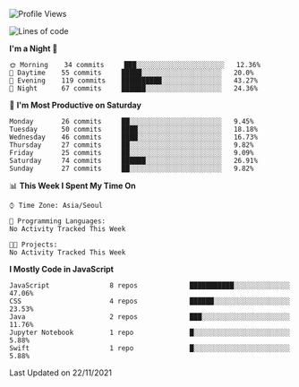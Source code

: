 <!--START_SECTION:waka-->
![Profile Views](http://img.shields.io/badge/Profile%20Views-0-blue)

![Lines of code](https://img.shields.io/badge/From%20Hello%20World%20I%27ve%20Written-92525%20lines%20of%20code-blue)

**I'm a Night 🦉** 

```text
🌞 Morning    34 commits     ███░░░░░░░░░░░░░░░░░░░░░░   12.36% 
🌆 Daytime    55 commits     █████░░░░░░░░░░░░░░░░░░░░   20.0% 
🌃 Evening    119 commits    ██████████░░░░░░░░░░░░░░░   43.27% 
🌙 Night      67 commits     ██████░░░░░░░░░░░░░░░░░░░   24.36%

```
📅 **I'm Most Productive on Saturday** 

```text
Monday       26 commits     ██░░░░░░░░░░░░░░░░░░░░░░░   9.45% 
Tuesday      50 commits     ████░░░░░░░░░░░░░░░░░░░░░   18.18% 
Wednesday    46 commits     ████░░░░░░░░░░░░░░░░░░░░░   16.73% 
Thursday     27 commits     ██░░░░░░░░░░░░░░░░░░░░░░░   9.82% 
Friday       25 commits     ██░░░░░░░░░░░░░░░░░░░░░░░   9.09% 
Saturday     74 commits     ██████░░░░░░░░░░░░░░░░░░░   26.91% 
Sunday       27 commits     ██░░░░░░░░░░░░░░░░░░░░░░░   9.82%

```


📊 **This Week I Spent My Time On** 

```text
⌚︎ Time Zone: Asia/Seoul

💬 Programming Languages: 
No Activity Tracked This Week

🐱‍💻 Projects: 
No Activity Tracked This Week

```

**I Mostly Code in JavaScript** 

```text
JavaScript               8 repos             ███████████░░░░░░░░░░░░░░   47.06% 
CSS                      4 repos             ██████░░░░░░░░░░░░░░░░░░░   23.53% 
Java                     2 repos             ███░░░░░░░░░░░░░░░░░░░░░░   11.76% 
Jupyter Notebook         1 repo              █░░░░░░░░░░░░░░░░░░░░░░░░   5.88% 
Swift                    1 repo              █░░░░░░░░░░░░░░░░░░░░░░░░   5.88%

```



 Last Updated on 22/11/2021
<!--END_SECTION:waka-->

